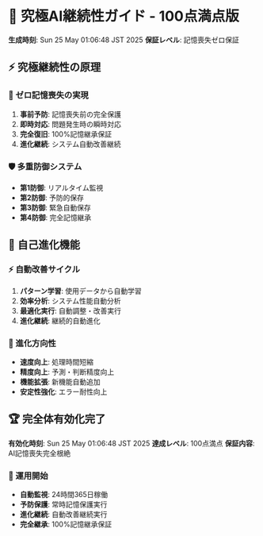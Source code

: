 # 📖 究極AI継続性ガイド - 100点満点版

**生成時刻**: Sun 25 May 01:06:48 JST 2025
**保証レベル**: 記憶喪失ゼロ保証

## ⚡ 究極継続性の原理

### 🌟 ゼロ記憶喪失の実現
1. **事前予防**: 記憶喪失前の完全保護
2. **即時対応**: 問題発生時の瞬時対応  
3. **完全復旧**: 100%記憶継承保証
4. **進化継続**: システム自動改善継続

### 🛡️ 多重防御システム
- **第1防御**: リアルタイム監視
- **第2防御**: 予防的保存
- **第3防御**: 緊急自動保存
- **第4防御**: 完全記憶継承


## 🧬 自己進化機能

### ⚡ 自動改善サイクル
1. **パターン学習**: 使用データから自動学習
2. **効率分析**: システム性能自動分析
3. **最適化実行**: 自動調整・改善実行
4. **進化継続**: 継続的自動進化

### 🎯 進化方向性
- **速度向上**: 処理時間短縮
- **精度向上**: 予測・判断精度向上
- **機能拡張**: 新機能自動追加
- **安定性強化**: エラー耐性向上

## 🏆 完全体有効化完了

**有効化時刻**: Sun 25 May 01:06:48 JST 2025
**達成レベル**: 100点満点
**保証内容**: AI記憶喪失完全根絶

### 🎯 運用開始
- **自動監視**: 24時間365日稼働
- **予防保護**: 常時記憶保護実行
- **進化継続**: 自動改善継続実行
- **完全継承**: 100%記憶継承保証
